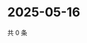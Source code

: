 # 2025-05-16

共 0 条

<!-- BEGIN ZHIHUQUESTIONS -->
<!-- 最后更新时间 Fri May 16 2025 23:10:47 GMT+0800 (China Standard Time) -->

<!-- END ZHIHUQUESTIONS -->

